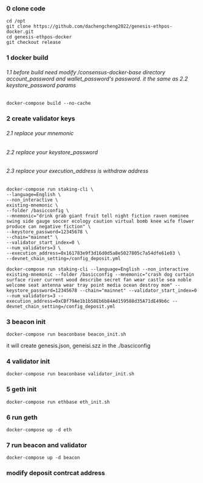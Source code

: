 
### 0 clone code
```shell
cd /opt
git clone https://github.com/dachengcheng2022/genesis-ethpos-docker.git
cd genesis-ethpos-docker
git checkout release
```
### 1 docker build 
###### 1.1 before build need modify /consensus-docker-base directory account_password and wallet_password's password. it the same as 2.2 keystore_password params
```shell
docker-compose build --no-cache
```

### 2 create validator keys
###### 2.1 replace your mnemonic
###### 2.2 replace your keystore_password
###### 2.3 replace your execution_address is withdraw address
```shell
docker-compose run staking-cli \
--language=English \
--non_interactive \
existing-mnemonic \
--folder /basicconfig \
--mnemonic="drink grab giant fruit tell night fiction raven nominee swing side gauge soccer ecology caution virtual bomb knee wife flower produce can negative fiction" \
--keystore_password=12345678 \
--chain="mainnet" \
--validator_start_index=0 \
--num_validators=3 \
--execution_address=0x161783e9f3d16d0d5a8e5027805c7a54dfe61e03 \
--devnet_chain_setting=/config_deposit.yml
```
```shell powershell
docker-compose run staking-cli --language=English --non_interactive existing-mnemonic --folder /basicconfig --mnemonic="crash dog curtain surface river current wood describe secret fan wear castle sea noble welcome seat antenna wear tray point media ocean destroy mom" --keystore_password=12345678 --chain="mainnet" --validator_start_index=0 --num_validators=3 --execution_address=0xCBf79Ae1b1b58Eb6b84Ad159588d35A71dE49b6c --devnet_chain_setting=/config_deposit.yml
````
### 3 beacon init
```shell
docker-compose run beaconbase beacon_init.sh
```

it will create genesis.json, geneisi.szz in the ./basciconfig

### 4 validator init 
```shell
docker-compose run beaconbase validator_init.sh
```

### 5 geth init 
```shell
docker-compose run ethbase eth_init.sh
```

### 6 run geth 
```shell
docker-compose up -d eth
```

### 7 run beacon and validator 
```shell
docker-compose up -d beacon
```


### modify deposit contrcat address

